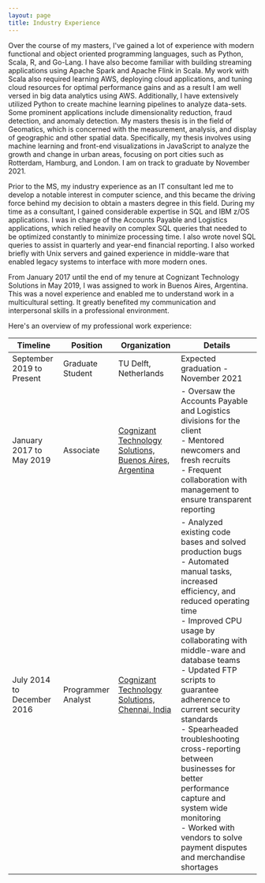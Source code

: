 ```yaml
---
layout: page
title: Industry Experience
---
```


Over the course of my masters, I've gained a lot of experience with modern functional and object oriented programming languages, such as Python, Scala, R, and Go-Lang. I have also become familiar with building streaming applications using Apache Spark and Apache Flink in Scala. My work with Scala also required learning AWS, deploying cloud applications, and tuning cloud resources for optimal performance gains and as a result I am well versed in big data analytics using AWS. Additionally, I have extensively utilized Python to create machine learning pipelines to analyze data-sets. Some prominent applications include dimensionality reduction, fraud detection, and anomaly detection. My masters thesis is in the field of Geomatics, which is concerned with the measurement, analysis, and display of geographic and other spatial data. Specifically, my thesis involves using machine learning and front-end visualizations in JavaScript to analyze the growth and change in urban areas, focusing on port cities such as Rotterdam, Hamburg, and London. I am on track to graduate by November 2021.

Prior to the MS, my industry experience as an IT consultant led me to develop a notable interest in computer science, and this became the driving force behind my decision to obtain a masters degree in this field. During my time as a consultant, I gained considerable expertise in SQL and IBM z/OS applications. I was in charge of the Accounts Payable and Logistics applications, which relied heavily on complex SQL queries that needed to be optimized constantly to minimize processing time. I also wrote novel SQL queries to assist in quarterly and year-end financial reporting. I also worked briefly with Unix servers and gained experience in middle-ware that enabled legacy systems to interface with more modern ones. 

From January 2017 until the end of my tenure at Cognizant Technology Solutions in May 2019, I was assigned to work in Buenos Aires, Argentina. This was a novel experience and enabled me to understand work in a multicultural setting. It greatly benefited my communication and interpersonal skills in a professional environment.

Here's an overview of my professional work experience:

| Timeline | Position| Organization| Details |
|--|--|-- |--|
| September 2019 to Present | Graduate Student | TU Delft, Netherlands| Expected graduation - November 2021 |
| January 2017 to May 2019 | Associate | [Cognizant Technology Solutions, Buenos Aires, Argentina](https://www.cognizant.com/en-ar/) |- Oversaw the Accounts Payable and Logistics divisions for the client <br/> - Mentored newcomers and fresh recruits <br/> - Frequent collaboration with management to ensure transparent reporting| 
| July 2014 to December 2016  | Programmer Analyst | [Cognizant Technology Solutions, Chennai, India](https://www.cognizant.com/en-in) |- Analyzed existing code bases and solved production bugs <br/> - Automated manual tasks, increased efficiency, and reduced operating time <br/> - Improved CPU usage by collaborating with middle-ware and database teams <br/> - Updated FTP scripts to guarantee adherence to current security standards <br/> - Spearheaded troubleshooting cross-reporting between businesses for better performance capture and system wide monitoring <br/> - Worked with vendors to solve payment disputes and merchandise shortages|
